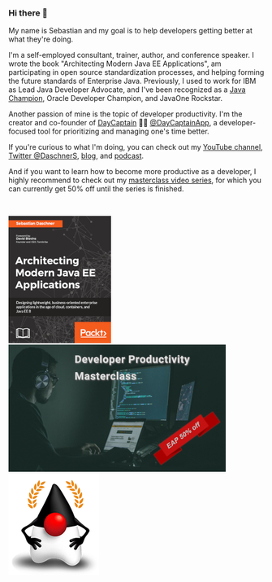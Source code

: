 ### Hi there 👋

My name is Sebastian and my goal is to help developers getting better at what they're doing.

I'm a self-employed consultant, trainer, author, and conference speaker.
I wrote the book "Architecting Modern Java EE Applications", am participating in open source standardization processes, and helping forming the future standards of Enterprise Java.
Previously, I used to work for IBM as Lead Java Developer Advocate, and I've been recognized as a [Java Champion](https://dev.java/community/jcs/), Oracle Developer Champion, and JavaOne Rockstar.

Another passion of mine is the topic of developer productivity.
I'm the creator and co-founder of [DayCaptain](https://daycaptain.com) 🧑‍✈️ [@DayCaptainApp](https://github.com/DayCaptainApp), a developer-focused tool for prioritizing and managing one's time better.

If you're curious to what I'm doing, you can check out my [YouTube channel](https://www.youtube.com/channel/UCG21GE2Go3vkj7mrs675ysA), [Twitter @DaschnerS](https://twitter.com/DaschnerS), [blog](https://blog.sebastian-daschner.com), and [podcast](https://anchor.fm/effective-developer).

And if you want to learn how to become more productive as a developer, I highly recommend to check out my [masterclass video series](https://blog.sebastian-daschner.com/entries/developer-productivity-masterclass-early-access), for which you can currently get 50% off until the series is finished.

&nbsp;

[![Architecting Modern Java EE Applications](images/javaee_book.png)](https://blog.sebastian-daschner.com/entries/book-modern-java-ee)&#160;
[![Developer Productivity Masterclass](images/developer_productivity_course.png)](https://blog.sebastian-daschner.com/entries/developer-productivity-masterclass-early-access)&#160;
![Java Champions](images/java_champions.png)
